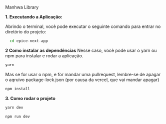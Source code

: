 Manhwa Library



**1. Executando a Aplicação:**

Abrindo o terminal, você pode executar o seguinte comando para entrar no diretório do projeto:

```bash
  cd epice-next-app
```

**2 Como instalar as dependências**
Nesse caso, você pode usar o yarn ou npm para instalar e rodar a aplicação.

```bash
yarn 
```
Mas se for usar o npm, e for mandar uma pullrequest, lembre-se de apagar o aqruivo package-lock.json (por causa da vercel, que vai mandar apagar)
```bash
npm install
```

**3. Como rodar o projeto**

```bash
yarn dev
```
```bash
npm run dev
```